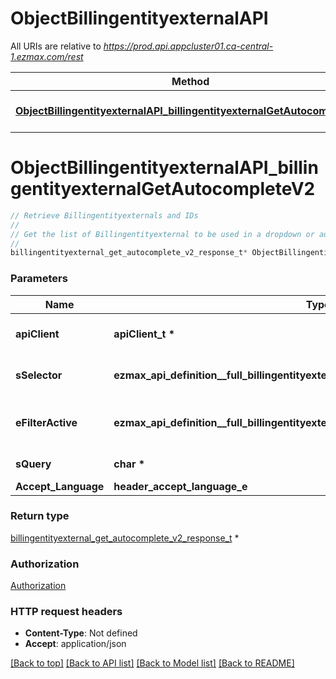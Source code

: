 # ObjectBillingentityexternalAPI

All URIs are relative to *https://prod.api.appcluster01.ca-central-1.ezmax.com/rest*

Method | HTTP request | Description
------------- | ------------- | -------------
[**ObjectBillingentityexternalAPI_billingentityexternalGetAutocompleteV2**](ObjectBillingentityexternalAPI.md#ObjectBillingentityexternalAPI_billingentityexternalGetAutocompleteV2) | **GET** /2/object/billingentityexternal/getAutocomplete/{sSelector} | Retrieve Billingentityexternals and IDs


# **ObjectBillingentityexternalAPI_billingentityexternalGetAutocompleteV2**
```c
// Retrieve Billingentityexternals and IDs
//
// Get the list of Billingentityexternal to be used in a dropdown or autocomplete control.
//
billingentityexternal_get_autocomplete_v2_response_t* ObjectBillingentityexternalAPI_billingentityexternalGetAutocompleteV2(apiClient_t *apiClient, ezmax_api_definition__full_billingentityexternalGetAutocompleteV2_sSelector_e sSelector, ezmax_api_definition__full_billingentityexternalGetAutocompleteV2_eFilterActive_e eFilterActive, char * sQuery, header_accept_language_e Accept_Language);
```

### Parameters
Name | Type | Description  | Notes
------------- | ------------- | ------------- | -------------
**apiClient** | **apiClient_t \*** | context containing the client configuration |
**sSelector** | **ezmax_api_definition__full_billingentityexternalGetAutocompleteV2_sSelector_e** | The type of Billingentityexternals to return | 
**eFilterActive** | **ezmax_api_definition__full_billingentityexternalGetAutocompleteV2_eFilterActive_e** | Specify which results we want to display. | [optional] [default to &#39;Active&#39;]
**sQuery** | **char \*** | Allow to filter the returned results | [optional] 
**Accept_Language** | **header_accept_language_e** |  | [optional] 

### Return type

[billingentityexternal_get_autocomplete_v2_response_t](billingentityexternal_get_autocomplete_v2_response.md) *


### Authorization

[Authorization](../README.md#Authorization)

### HTTP request headers

 - **Content-Type**: Not defined
 - **Accept**: application/json

[[Back to top]](#) [[Back to API list]](../README.md#documentation-for-api-endpoints) [[Back to Model list]](../README.md#documentation-for-models) [[Back to README]](../README.md)

